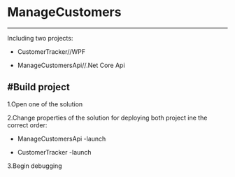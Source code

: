 # ManageCustomers
----------------------------
Including two projects:

- CustomerTracker//WPF

- ManageCustomersApi//.Net Core Api

#Build project
----------------------------
1.Open one of the solution

2.Change properties of the solution for deploying both project ine the correct order:

  - ManageCustomersApi -launch
  
  - CustomerTracker -launch
  
3.Begin debugging

